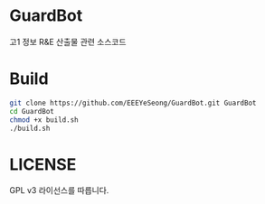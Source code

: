 # GuardBot
고1 정보 R&amp;E 산출물 관련 소스코드

# Build
```bash
git clone https://github.com/EEEYeSeong/GuardBot.git GuardBot
cd GuardBot
chmod +x build.sh
./build.sh
```

# LICENSE
GPL v3 라이선스를 따릅니다.